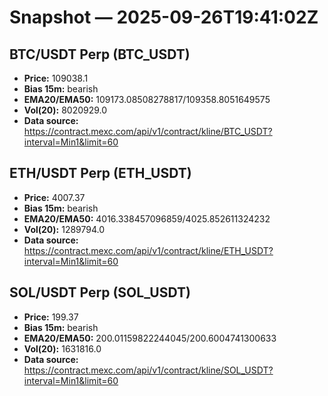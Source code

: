 # Snapshot — 2025-09-26T19:41:02Z

## BTC/USDT Perp (BTC_USDT)
- **Price:** 109038.1
- **Bias 15m:** bearish
- **EMA20/EMA50:** 109173.08508278817/109358.8051649575
- **Vol(20):** 8020929.0
- **Data source:** https://contract.mexc.com/api/v1/contract/kline/BTC_USDT?interval=Min1&limit=60

## ETH/USDT Perp (ETH_USDT)
- **Price:** 4007.37
- **Bias 15m:** bearish
- **EMA20/EMA50:** 4016.338457096859/4025.852611324232
- **Vol(20):** 1289794.0
- **Data source:** https://contract.mexc.com/api/v1/contract/kline/ETH_USDT?interval=Min1&limit=60

## SOL/USDT Perp (SOL_USDT)
- **Price:** 199.37
- **Bias 15m:** bearish
- **EMA20/EMA50:** 200.01159822244045/200.6004741300633
- **Vol(20):** 1631816.0
- **Data source:** https://contract.mexc.com/api/v1/contract/kline/SOL_USDT?interval=Min1&limit=60
